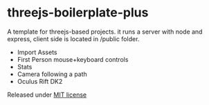 # threejs-boilerplate-plus
A template for threejs-based projects. it runs a server with node and express, client side is located in /public folder.

  - Import Assets
  - First Person mouse+keyboard controls
  - Stats
  - Camera following a path
  - Oculus Rift DK2

Released under [MIT license](https://github.com/marcomarchesi/threejs-boilerplate-plus/blob/master/LICENSE)
